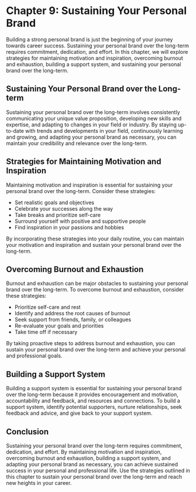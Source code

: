 Chapter 9: Sustaining Your Personal Brand
=========================================

Building a strong personal brand is just the beginning of your journey towards career success. Sustaining your personal brand over the long-term requires commitment, dedication, and effort. In this chapter, we will explore strategies for maintaining motivation and inspiration, overcoming burnout and exhaustion, building a support system, and sustaining your personal brand over the long-term.

Sustaining Your Personal Brand over the Long-term
-------------------------------------------------

Sustaining your personal brand over the long-term involves consistently communicating your unique value proposition, developing new skills and expertise, and adapting to changes in your field or industry. By staying up-to-date with trends and developments in your field, continuously learning and growing, and adapting your personal brand as necessary, you can maintain your credibility and relevance over the long-term.

Strategies for Maintaining Motivation and Inspiration
-----------------------------------------------------

Maintaining motivation and inspiration is essential for sustaining your personal brand over the long-term. Consider these strategies:

* Set realistic goals and objectives
* Celebrate your successes along the way
* Take breaks and prioritize self-care
* Surround yourself with positive and supportive people
* Find inspiration in your passions and hobbies

By incorporating these strategies into your daily routine, you can maintain your motivation and inspiration and sustain your personal brand over the long-term.

Overcoming Burnout and Exhaustion
---------------------------------

Burnout and exhaustion can be major obstacles to sustaining your personal brand over the long-term. To overcome burnout and exhaustion, consider these strategies:

* Prioritize self-care and rest
* Identify and address the root causes of burnout
* Seek support from friends, family, or colleagues
* Re-evaluate your goals and priorities
* Take time off if necessary

By taking proactive steps to address burnout and exhaustion, you can sustain your personal brand over the long-term and achieve your personal and professional goals.

Building a Support System
-------------------------

Building a support system is essential for sustaining your personal brand over the long-term because it provides encouragement and motivation, accountability and feedback, and resources and connections. To build a support system, identify potential supporters, nurture relationships, seek feedback and advice, and give back to your support system.

Conclusion
----------

Sustaining your personal brand over the long-term requires commitment, dedication, and effort. By maintaining motivation and inspiration, overcoming burnout and exhaustion, building a support system, and adapting your personal brand as necessary, you can achieve sustained success in your personal and professional life. Use the strategies outlined in this chapter to sustain your personal brand over the long-term and reach new heights in your career.


